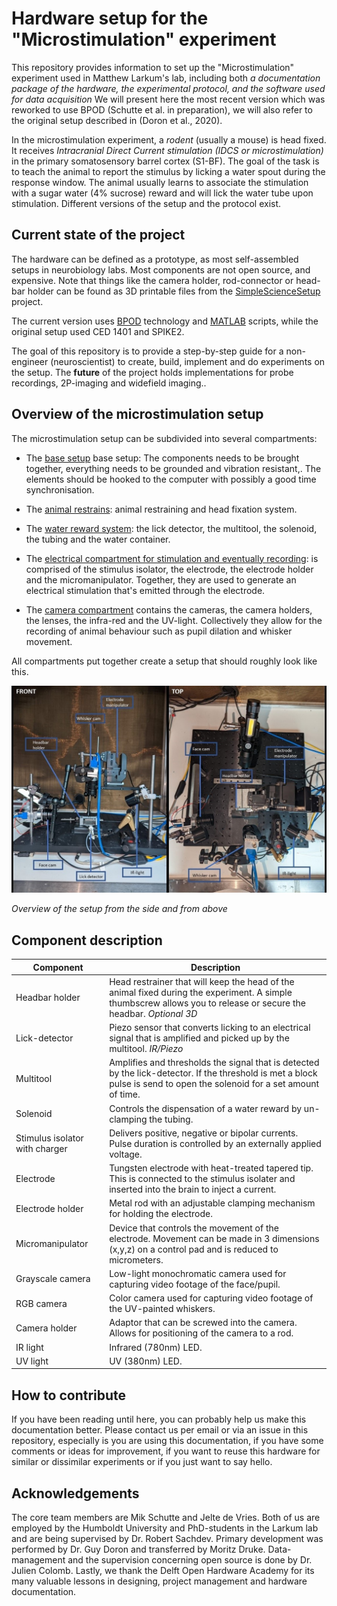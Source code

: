 # Hardware setup for the "Microstimulation" experiment 

This repository provides information to set up the "Microstimulation" experiment used in Matthew Larkum's lab, including both *a documentation package of the hardware, the experimental protocol, and the software used for data acquisition* 
We will present here the most recent version which was reworked to use BPOD (Schutte et al. in preparation), we will also refer to the original setup described in (Doron et al., 2020).

In the microstimulation experiment, a *rodent* (usually a mouse) is head fixed. It receives *Intracranial Direct Current stimulation (IDCS or microstimulation)* in the primary somatosensory barrel cortex (S1-BF). The goal of the task is to teach the animal to report the stimulus by licking a water spout during the response window. The animal usually learns to associate the stimulation with a sugar water (4% sucrose) reward and will lick the water tube upon stimulation. Different versions of the setup and the protocol exist. 


## Current state of the project

The hardware can be defined as a prototype, as most self-assembled setups in neurobiology labs. Most components are not open source, and expensive. Note that things like the camera holder, rod-connector or head-bar holder can be found as 3D printable files from the [SimpleScienceSetup](https://github.com/mik-schutte/SimpleScienceSetup) project.

The current version uses [BPOD](https://sanworks.io/shop/products.php?productFamily=bpod) technology and [MATLAB](mathworks.com/campaigns/products/trials.html?gclid=CjwKCAiAmsurBhBvEiwA6e-WPC8ymdKjoKsw-h0QvnPUYUxUiHMEaFBh7Eg0xaEl5rYMuemgdsWKdBoC2_kQAvD_BwE&ef_id=CjwKCAiAmsurBhBvEiwA6e-WPC8ymdKjoKsw-h0QvnPUYUxUiHMEaFBh7Eg0xaEl5rYMuemgdsWKdBoC2_kQAvD_BwE:G:s&s_kwcid=AL!8664!3!462958882966!e!!g!!matlab%20download&s_eid=ppc_10961695282&q=matlab+download&gad_source=1)  scripts, while the original setup used CED 1401 and SPIKE2. 

The goal of this repository is to provide a step-by-step guide for a non-engineer (neuroscientist) to create, build, implement and do experiments on the setup.  The **future** of the project holds implementations for probe recordings, 2P-imaging and widefield imaging..


## Overview of the microstimulation setup

The microstimulation setup can be subdivided into several compartments:

* The [base setup](10_basesetup/base_readme.md) base setup: The components needs to be brought together, everything needs to be grounded and vibration resistant,. The elements should be hooked to the computer with possibly a good time synchronisation.

* The [animal restrains](11_animalrestrains/AR_readme.md): animal restraining and head fixation system.

* The [water reward system](12_water-reward/WR_readme.md): the lick detector, the multitool, the solenoid, the tubing and the water container.
* The [electrical compartment for stimulation and eventually recording](13_stimulation-recoding/stim_rec_readme.md): is comprised of the stimulus isolator, the electrode, the electrode holder and the micromanipulator. Together, they are used to generate an electrical stimulation that's emitted through the electrode.
* The [camera compartment](14_videorecording/vid_r_readme.md) contains the cameras, the camera holders, the lenses, the infra-red and the UV-light. Collectively they allow for the recording of animal behaviour such as pupil dilation and whisker movement.



All compartments put together create a setup that should roughly look like this. 

![Overview of the setup from the side and from above](pictures/microstim-overview.jpg)

*Overview of the setup from the side and from above*

## Component description
|Component|Description |
|--------|-------|
|Headbar holder| Head restrainer that will keep the head of the animal fixed during the experiment. A simple thumbscrew allows you to release or secure the headbar. *Optional 3D*|
|Lick-detector| Piezo sensor that converts licking to an electrical signal that is amplified and picked up by the multitool. *IR/Piezo*|
|Multitool| Amplifies and thresholds the signal that is detected by the lick-detector. If the threshold is met a block pulse is send to open the solenoid for a set amount of time.|
|Solenoid| Controls the dispensation of a water reward by un-clamping the tubing.|
|Stimulus isolator with charger| Delivers positive, negative or bipolar currents. Pulse duration is controlled by an externally applied voltage.|
|Electrode| Tungsten electrode with heat-treated tapered tip. This is connected to the stimulus isolater and inserted into the brain to inject a current.|
|Electrode holder| Metal rod with an adjustable clamping mechanism for holding the electrode.|
|Micromanipulator| Device that controls the movement of the electrode. Movement can be made in 3 dimensions (x,y,z) on a control pad and is reduced to micrometers.|
|Grayscale camera| Low-light monochromatic camera used for capturing video footage of the face/pupil.|
|RGB camera| Color camera used for capturing video footage of the UV-painted whiskers.|
|Camera holder| Adaptor that can be screwed into the camera. Allows for positioning of the camera to a rod.|
|IR light| Infrared (780nm) LED.|
|UV light| UV (380nm) LED.|



## How to contribute 

If you have been reading until here, you can probably help us make this documentation better. Please contact us per email or via an issue in this repository, especially is you are using this documentation, if you have some comments or ideas for improvement, if you want to reuse this hardware for similar or dissimilar experiments or if you just want to say hello. 


## Acknowledgements
The core team members are Mik Schutte and Jelte de Vries. Both of us are employed by the Humboldt University and PhD-students in the Larkum lab and are being supervised by Dr. Robert Sachdev. Primary development was performed by Dr. Guy Doron and transferred by Moritz Druke. Data-management and the supervision concerning open source is done by Dr. Julien Colomb. Lastly, we thank the Delft Open Hardware Academy for its many valuable lessons in designing, project management and hardware documentation.



